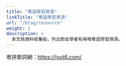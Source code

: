 ```yaml
---
title: "粵語學習資源"
linkTitle: "粵語學習資源"
url: "/blog/resource"
weight: 1
description: >
  本文爲資料收集貼，列出對自學者有用嘅粵語學習資源。
---
```


粵拼歌詞網：https://jyut6.com/